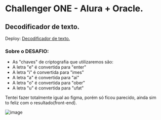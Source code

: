 # Challenger ONE - Alura + Oracle.

## Decodificador de texto.

 Deploy:  <a href="https://nseicaras.github.io/codificador-alura/">Decodificador de texto.</a>

### Sobre o DESAFIO: 
- As "chaves" de criptografia que utilizaremos são:
- A letra "e" é convertida para "enter"
- A letra "i" é convertida para "imes"
- A letra "a" é convertida para "ai"
- A letra "o" é convertida para "ober"
- A letra "u" é convertida para "ufat"

Tentei fazer totalmente igual ao figma, porém só ficou parecido, ainda sim to feliz com o resultado(front-end).

![image](https://github.com/nseicaras/codificador-alura/assets/157555295/f0e44fd9-4ed7-44c1-ae36-04c66767a7a2)
